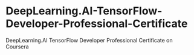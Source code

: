 # DeepLearning.AI-TensorFlow-Developer-Professional-Certificate
DeepLearning.AI TensorFlow Developer Professional Certificate on Coursera
